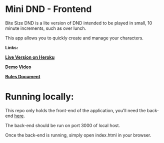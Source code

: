 # Mini DND - Frontend

Bite Size DND is a lite version of DND intended to be played in small, 10 minute increments, such as over lunch.

This app allows you to quickly create and manage your characters. 

**Links:**

**[Live Version on Heroku](http://minidnd.herokuapp.com/)**

**[Demo Video](https://www.youtube.com/watch?v=isWqEG9dFac)**

**[Rules Document](https://drive.google.com/file/d/1kpT-eM3L-tQyeJf-mRt2d5kgy6neKT1R/view)**

# Running locally:

This repo only holds the front-end of the application, you'll need the back-end [here](https://github.com/nwdunlap17/minidnd-backend).

The back-end should be run on port 3000 of local host.

Once the back-end is running, simply open index.html in your browser.
